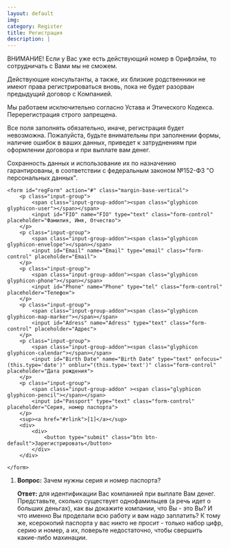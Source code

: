 ```yaml
---
layout: default
img:
category: Register
title: Регистрация
description: |
---
```

ВНИМАНИЕ! Если у Вас уже есть действующий номер в Орифлэйм, то сотрудничать с Вами мы не сможем. 
 
Действующие консультанты, а также, их близкие родственники не имеют права регистрироваться вновь, пока не будет разорван предыдущий договор с Компанией.
 
Мы работаем исключительно согласно Устава и Этического Кодекса. Перерегистрация строго запрещена.
 
Все поля заполнять обязательно, иначе, регистрация будет невозможна. Пожалуйста, будьте внимательны при заполнении формы, наличие ошибок в ваших данных, приведет к затруднениям при оформлении договора и при выплате вам денег. 
 
Сохранность данных и использование их по назначению гарантированы, в соответствии с федеральным законом №152-ФЗ "О персональных данных".


<div class="container">

	<form id="regForm" action="#" class="margin-base-vertical">
		<p class="input-group">
  			<span class="input-group-addon"><span class="glyphicon glyphicon-user"></span></span>
  			<input id="FIO" name="FIO" type="text" class="form-control" placeholder="Фамилия, Имя, Отчество">
		</p>
		<p class="input-group">
  			<span class="input-group-addon"><span class="glyphicon glyphicon-envelope"></span></span>
  			<input id="Email" name="Email" type="email" class="form-control" placeholder="Email">
		</p>
		<p class="input-group">
  			<span class="input-group-addon"><span class="glyphicon glyphicon-phone"></span></span>
  			<input id="Phone" name="Phone" type="tel" class="form-control" placeholder="Телефон">
		</p>
		<p class="input-group">
  			<span class="input-group-addon"><span class="glyphicon glyphicon-map-marker"></span></span>
  			<input id="Adress" name="Adress" type="text" class="form-control" placeholder="Адрес">
		</p>
		<p class="input-group">
  			<span class="input-group-addon"><span class="glyphicon glyphicon-calendar"></span></span>
  			<input id="Birth Date" name="Birth Date" type="text" onfocus="(this.type='date')" onblur="(this.type='text')" class="form-control" placeholder="Дата рождения">
		</p>
		<p class="input-group">
  			<span class="input-group-addon" ><span class="glyphicon glyphicon-pencil"></span></span>
  			<input id="Passport" type="text" class="form-control" placeholder="Серия, номер паспорта">
		</p>
		<sup><a href="#rlink">[1]</a></sup>
		<div>
			<div>
				<button type="submit" class="btn btn-default">Зарегистрировать</button>
			</div>
		</div>

	</form>
</div>
<ol>
<li id="rlink">
<b>Вопрос:</b> Зачем нужны серия и номер паспорта?
<p>
<b>Ответ:</b> для идентификации Вас компанией при выплате Вам денег. Представьте, сколько существует однофамильцев (а речь идет о больших деньгах), как вы докажите компании, что Вы - это Вы? И что именно Вы проделали всю работу и вам надо заплатить? К тому же, ксерокопий паспорта у вас никто не просит - только набор цифр, серию и номер, а их, поверьте недостаточно, чтобы свершить какие-либо махинации.
</li>
</ol>


